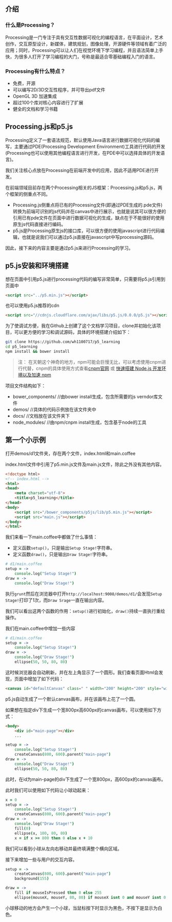 ## 介绍

### 什么是Processing？

Processing是一门专注于具有交互性数据可视化的编程语言，在平面设计，艺术创作，交互原型设计，新媒体，建筑规划，图像处理，开源硬件等领域有着广泛的应用；同时，Processing可以让人们在视觉环境下学习编程，并且语法简单上手快，为很多人打开了学习编程的大门，号称是最适合零基础编程入门的语言。

### Processing有什么特点？

*   免费，开源
*   可以编写2D/3D交互性程序，并可导出pdf文件
*   OpenGL 3D 加速集成
*   超过100个库对核心内容进行了扩展
*   健全的文档和学习书籍

## Processing.js和p5.js

Processing定义了一套语法规范，默认使用Java语言进行数据可视化代码的编写，主要通过PDE(Processing Development Environment)工具进行代码的开发(Processing也可以使用其他编程语言进行开发，在PDE中可以选择具体的开发语言)。

我们关注核心点放在Processing在前端开发中的应用，因此不适用PDE进行开发。

在前端领域目前存在两个Processing相关的JS框架：Processing.js和p5.js，两个框架的侧重点不同。

*   Processing.js侧重点将已有的Processing文件(即通过PDE生成的.pde文件)转换为前端可识别的js代码并在canvas中进行展示，也就是说其可以很方便的引用已有pde文件在页面中进行数据可视化的生成，缺点在于不能很好的使用原生js代码直接进行编码。
*   p5.js是Processing原生js的接口库，可以很方便的使用javascript进行代码编辑，也就是说我们可以通过p5.js直接在javascript中写processing源码。

因此，接下来的内容主要是通过p5.js来进行Processing的学习。


## p5.js安装和环境搭建


想在页面中引用p5.js进行processing代码的编写非常简单，只需要将p5.js引用到页面中

```html
<script src="../p5.min.js"></script>
```

也可以使用p5.js推荐的cdn

```html
<script src="//cdnjs.cloudflare.com/ajax/libs/p5.js/0.0.0/p5.js"></script>
```

为了使调试方便，我在Github上创建了这个文档学习项目，clone并初始化该项目，可以更方便的学习和调试源码，具体的环境搭建介绍如下：

```bash
git clone https://github.com/wh1100717/p5_learning
cd p5_learning
npm install && bower install
```

> 注： 在天朝这个神奇的地方，npm可能会巨慢无比，可以考虑使用cnpm进行代替，cnpm的具体使用方式查看[cnpm官网](http://www.cnpmjs.org/) 或 [快速搭建 Node.js 开发环境以及加速 npm](https://cnodejs.org/topic/5338c5db7cbade005b023c98)

项目文件结构如下：

*   bower_components/   //由bower install生成，包含所需要的js verndor库文件
*   demos/              //具体的代码示例放在该文件夹中
*   docs/               //文档放在该文件夹下
*   node_modules/       //由npm/cnpm install生成，包含基于node的工具

## 第一个小示例

打开demos/d1文件夹，存在两个文件，index.html和main.coffee

index.html文件中引用了p5.min.js文件及main.js文件，除此之外没有其他内容。

```html
<!doctype html>
<!-- index.html -->
<html>
<head>
    <meta charset="utf-8">
    <title>p5_learning</title>
</head>
<body>
    <script src="/bower_components/p5js/lib/p5.min.js"></script>
    <script src="main.js"></script>
</body>
</html>
```

我们来看一下main.coffee中都做了什么事情：

*   定义函数`setup()`，只是输出`Setup Stage!`字符串。
*   定义函数`draw()`，只是输出`Draw Stage!`字符串。

```coffee
# d1/main.coffee
setup = ->
    console.log("Setup Stage!")
draw = ->
    console.log("Draw Stage!")
```

执行`grunt`然后在浏览器中打开`http://localhost:9008/demos/d1/`会发现`Setup Stage!`打印了1次，而`Draw Srage`一直在输出内容。

我们可以看出这两个函数的作用：`setup()`进行初始化，`draw()`持续一直执行重绘操作。

我们在main.coffee中增加一些内容

```coffee
# d1/main.coffee
setup = ->
    console.log("Setup Stage!")
draw = ->
    console.log("Draw Stage!")
    ellipse(50, 50, 80, 80)
```

这时候浏览器会自动刷新，并在左上角显示了一个圆形。我们查看页面Html会发现，页面中增加了如下代码：

```html
<canvas id="defaultCanvas" class=" " width="200" height="200" style="width: 100px; height: 100px;"></canvas>
```

p5.js自动生成了一个默认canvas画布，并在该画布上花了一个圆。

如果想在指定div下生成一个宽800px高600px的canvas画布，可以使用如下方式：

```html
<body>
    <div id="main-page"></div>
    ...
```

```coffee
setup = ->
    console.log("Setup Stage!")
    createCanvas(800, 600).parent("main-page")
draw = ->
    console.log("Draw Stage!")
    ellipse(50, 50, 80, 80)
```

此时，在id为main-page的div下生成了一个宽800px，高600px的canvas画布。

此时我们可以使用如下代码让小球动起来：

```coffee
x = 0
setup = ->
    console.log("Setup Stage!")
    createCanvas(800, 600).parent("main-page")
draw = ->
    console.log("Draw Stage!")
    fill(0)
    ellipse(x, 100, 80, 80)
    x = if x >= 800 then 0 else x + 10
```

我们可以看到小球从左向右移动并最终填满整个横向区域。

接下来增加一些与用户的交互内容。

```coffee
setup = ->
    createCanvas(800, 600).parent("main-page")
    background(155)

draw = ->
    fill if mouseIsPressed then 0 else 255
    ellipse(mouseX, mouseY, 80, 80) if mouseX isnt 0 and mouseY isnt 0
```

小球移动的地方会产生一个小球，当鼠标按下时显示为黑色，不按下是显示为白色。